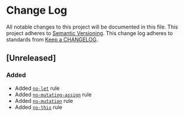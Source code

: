 # Change Log
All notable changes to this project will be documented in this file.
This project adheres to [Semantic Versioning](http://semver.org/).
This change log adheres to standards from [Keep a CHANGELOG](http://keepachangelog.com).

## [Unreleased]
### Added
- Added [`no-let`] rule
- Added [`no-mutating-assign`] rule
- Added [`no-mutation`] rule
- Added [`no-this`] rule

[`no-let`]: ./docs/rules/no-let.md
[`no-mutating-assign`]: ./docs/rules/no-mutating-assign.md
[`no-mutation`]: ./docs/rules/no-mutation.md
[`no-this`]: ./docs/rules/no-this.md
